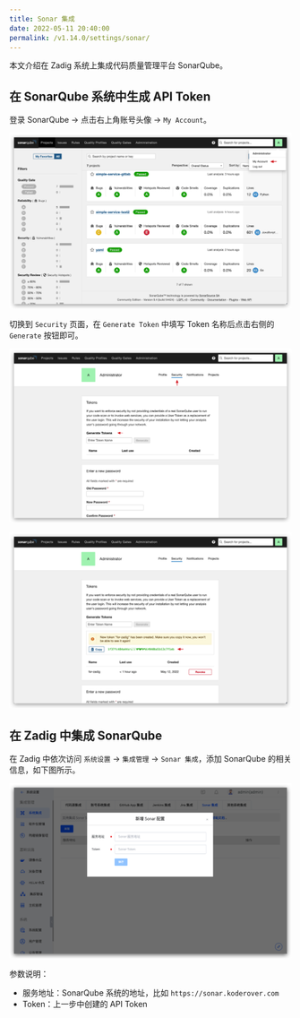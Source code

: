 ```yaml
---
title: Sonar 集成
date: 2022-05-11 20:40:00
permalink: /v1.14.0/settings/sonar/
---
```


本文介绍在 Zadig 系统上集成代码质量管理平台 SonarQube。

## 在 SonarQube 系统中生成 API Token

登录 SonarQube -> 点击右上角账号头像 -> `My Account`。

![sonar](./_images/sonar_1.png)

切换到 `Security` 页面，在 `Generate Token` 中填写 Token 名称后点击右侧的 `Generate` 按钮即可。

![sonar](./_images/sonar_2.png)

![sonar](./_images/sonar_3.png)

## 在 Zadig 中集成 SonarQube

在 Zadig 中依次访问 `系统设置` ->  `集成管理` -> `Sonar 集成`，添加 SonarQube 的相关信息，如下图所示。

![sonar](./_images/sonar_4.png)

参数说明：

- 服务地址：SonarQube 系统的地址，比如 `https://sonar.koderover.com`
- Token：上一步中创建的 API Token
